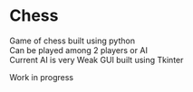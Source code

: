 Chess
=====

Game of chess built using python  
Can be played among 2 players or AI  
Current AI is very Weak
GUI built using Tkinter  

Work in progress  
